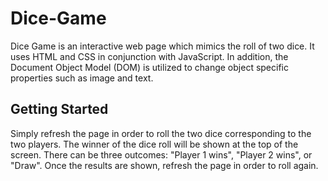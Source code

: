 # Dice-Game

Dice Game is an interactive web page which mimics the roll of two dice. It uses HTML and CSS in conjunction with JavaScript. In addition, the Document Object Model (DOM) is utilized to change object specific properties such as image and text.

## Getting Started

Simply refresh the page in order to roll the two dice corresponding to the two players. The winner of the dice roll will be shown at the top of the screen. There can be three outcomes: "Player 1 wins", "Player 2 wins", or "Draw". Once the results are shown, refresh the page in order to roll again.
